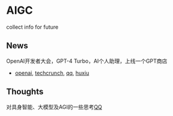 # AIGC
collect info for future

## News
OpenAI开发者大会，GPT-4 Turbo，AI个人助理，上线一个GPT商店 
* [openai](https://openai.com/blog/introducing-gpts), [techcrunch](https://techcrunch.com/2023/11/06/openai-launches-gpt-4-turbo-and-launches-fine-tuning-program-for-gpt-4/), [qq](https://new.qq.com/rain/a/20231107A016SG00), [huxiu](https://www.huxiu.com/article/2267922.html)

## Thoughts
对具身智能、大模型及AGI的一些思考[QQ](https://new.qq.com/rain/a/20231107A07QZB00)
